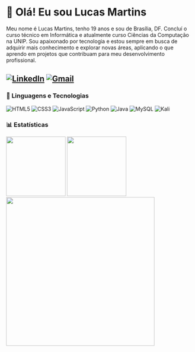 # 👋 Olá! Eu sou Lucas Martins

Meu nome é Lucas Martins, tenho 19 anos e sou de Brasília, DF. Concluí o curso técnico em Informática e atualmente curso Ciências da Computação na UNIP. Sou apaixonado por tecnologia e estou sempre em busca de adquirir mais conhecimento e explorar novas áreas, aplicando o que aprendo em projetos que contribuam para meu desenvolvimento profissional.

[![LinkedIn](https://img.shields.io/badge/LinkedIn-0077B5?style=for-the-badge&logo=linkedin&logoColor=white)](https://www.linkedin.com/in/lucas-martins-144819314/)
[![Gmail](https://img.shields.io/badge/Gmail-333333?style=for-the-badge&logo=gmail&logoColor=red)](mailto:lucasbsb04@gmail.com)
---
### 🤖 Linguagens e Tecnologias

![HTML5](https://img.shields.io/badge/HTML5-E34F26?style=for-the-badge&logo=html5&logoColor=white)
![CSS3](https://img.shields.io/badge/CSS3-1572B6?style=for-the-badge&logo=css3&logoColor=white)
![JavaScript](https://img.shields.io/badge/JavaScript-F7DF1E?style=for-the-badge&logo=javascript&logoColor=black)
![Python](https://img.shields.io/badge/python-3670A0?style=for-the-badge&logo=python&logoColor=ffdd54)
![Java](https://img.shields.io/badge/java-%23ED8B00.svg?style=for-the-badge&logo=openjdk&logoColor=white)
![MySQL](https://img.shields.io/badge/MySQL-00000F?style=for-the-badge&logo=mysql&logoColor=white)
![Kali](https://img.shields.io/badge/Kali-268BEE?style=for-the-badge&logo=kalilinux&logoColor=white)

### 📊 Estatísticas

<img height="160em"  src="https://github-readme-stats.vercel.app/api?username=Luckyz7z&show_icons=true&theme=highcontrast&include_all_commits=true&locale=pt-br"> <img height="160em"  src="https://github-readme-stats.vercel.app/api/top-langs/?username=Luckyz7z&layout=compact&theme=highcontrast&locale=pt-br"> <img height="400em" src= https://i.imgur.com/Y09FdAZ.gif>


